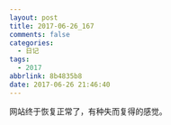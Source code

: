 ```yaml
---
layout: post
title: 2017-06-26_167
comments: false
categories:
  - 日记
tags:
  - 2017
abbrlink: 8b4835b8
date: 2017-06-26 21:46:40
---
```


  网站终于恢复正常了，有种失而复得的感觉。
